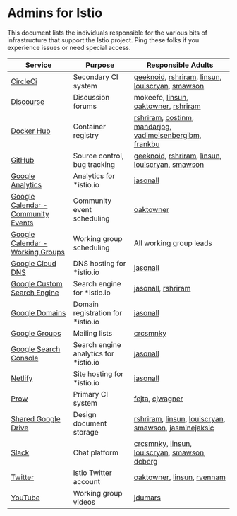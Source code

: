 # Admins for Istio

This document lists the individuals responsible for the various bits of infrastructure
that support the Istio project. Ping these folks if you experience issues or need special 
access.

| Service | Purpose | Responsible Adults
|---------|---------|-------------------
| [CircleCi](https://circleci.com) | Secondary CI system | [geeknoid](https://github.com/geeknoid), [rshriram](https://github.com/rshriram), [linsun](https://github.com/linsun), [louiscryan](https://github.com/louiscryan), [smawson](https://github.com/smawson)
| [Discourse](https://discuss.istio.io) | Discussion forums | mokeefe, [linsun](https://github.com/linsun), [oaktowner](https://github.com/oaktowner), [rshriram](https://github.com/rshriram)
| [Docker Hub](https://hub.docker.com) | Container registry | [rshriram](https://github.com/rshriram), [costinm](https://github.com/costinm), [mandarjog](https://github.com/mandarjog), [vadimeisenbergibm](https://github.com/vadimeisenbergibm), [frankbu](https://github.com/frankbu)
| [GitHub](https://github.com/istio) | Source control, bug tracking | [geeknoid](https://github.com/geeknoid), [rshriram](https://github.com/rshriram), [linsun](https://github.com/linsun), [louiscryan](https://github.com/louiscryan), [smawson](https://github.com/smawson)
| [Google Analytics](https://analytics.google.com/analytics/web/) | Analytics for *istio.io | [jasonall](https://github.com/jasonall)
| [Google Calendar - Community Events](https://calendar.google.com/calendar/embed?src=i10ogf58krfbrsjai5qi16g4do%40group.calendar.google.com&ctz=America%2FLos_Angeles) | Community event scheduling | [oaktowner](https://github.com/oaktowner)
| [Google Calendar - Working Groups](https://calendar.google.com/calendar/embed?src=4uhe8fi8sf1e3tvmvh6vrq2dog%40group.calendar.google.com&ctz=America%2FLos_Angeles) | Working group scheduling | All working group leads
| [Google Cloud DNS](https://cloud.google.com/dns) | DNS hosting for *istio.io | [jasonall](https://github.com/jasonall)
| [Google Custom Search Engine](https://cse.google.com/cse/) | Search engine for *istio.io | [jasonall](https://github.com/jasonall), [rshriram](https://github.com/rshriram)
| [Google Domains](https://domains.google.com) | Domain registration for *istio.io | [jasonall](https://github.com/jasonall)
| [Google Groups](https://googlegroups.com) | Mailing lists | [crcsmnky](https://github.com/crcsmnky)
| [Google Search Console](https://search.google.com/search-console/about) | Search engine analytics for *istio.io | [jasonall](https://github.com/jasonall)
| [Netlify](https://netlify.com) | Site hosting for *istio.io | [jasonall](https://github.com/jasonall)
| [Prow](https://prow.istio.io) | Primary CI system | [fejta](https://github.com/fetja),  [cjwagner](https://github.com/cjwagner)
| [Shared Google Drive](https://drive.google.com/corp/drive/u/0/folders/0AIS5p3eW9BCtUk9PVA) | Design document storage | [rshriram](https://github.com/rshriram), [linsun](https://github.com/linsun), [louiscryan](https://github.com/louiscryan), [smawson](https://github.com/smawson), [jasminejaksic](https://github.com/jasminejaksic)
| [Slack](https://istio.slack.com) | Chat platform | [crcsmnky](https://github.com/crcsmnky), [linsun](https://github.com/linsun), [louiscryan](https://github.com/louiscryan), [smawson](https://github.com/smawson), [dcberg](https://github.com/dcberg)
| [Twitter](https://twitter.com/IstioMesh) | Istio Twitter account | [oaktowner](https://github.com/oaktowner), [linsun](https://github.com/linsun), [rvennam](https://github.com/rvennam)
| [YouTube](https://www.youtube.com/c/istio) | Working group videos | [jdumars](https://github.com/jdumars)
